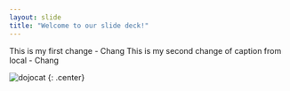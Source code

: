 ```yaml
---
layout: slide
title: "Welcome to our slide deck!"
---
```


This is my first change - Chang
This is my second change of caption from local - Chang

![dojocat](https://octodex.github.com/images/dojocat.jpg)
{: .center}
